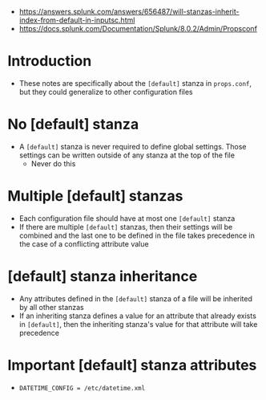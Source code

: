 - https://answers.splunk.com/answers/656487/will-stanzas-inherit-index-from-default-in-inputsc.html
- https://docs.splunk.com/Documentation/Splunk/8.0.2/Admin/Propsconf
# Introduction
- These notes are specifically about the `[default]` stanza in `props.conf`, but they could generalize to other configuration files
# No [default] stanza
- A `[default]` stanza is never required to define global settings. Those settings can be written outside of any stanza at the top of the file
  - Never do this
# Multiple [default] stanzas
- Each configuration file should have at most one `[default]` stanza
- If there are multiple `[default]` stanzas, then their settings will be combined and the last one to be defined in the file takes precedence in the
  case of a conflicting attribute value
# [default] stanza inheritance
- Any attributes defined in the `[default]` stanza of a file will be inherited by all other stanzas
- If an inheriting stanza defines a value for an attribute that already exists in `[default]`, then the inheriting stanza's value for that attribute
  will take precedence
# Important [default] stanza attributes
- `DATETIME_CONFIG = /etc/datetime.xml`